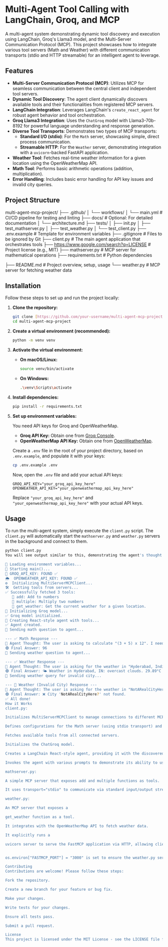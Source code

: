 # Multi-Agent Tool Calling with LangChain, Groq, and MCP

A multi-agent system demonstrating dynamic tool discovery and execution using LangChain, Groq's Llama3 model, and the Multi-Server Communication Protocol (MCP). This project showcases how to integrate various tool servers (Math and Weather) with different communication transports (stdio and HTTP streamable) for an intelligent agent to leverage.

## Features

* **Multi-Server Communication Protocol (MCP)**: Utilizes MCP for seamless communication between the central client and independent tool servers.
* **Dynamic Tool Discovery**: The agent client dynamically discovers available tools and their functionalities from registered MCP servers.
* **LangChain Integration**: Leverages LangChain's `create_react_agent` for robust agent behavior and tool orchestration.
* **Groq Llama3 Integration**: Uses the `ChatGroq` model with Llama3-70b-8192 for powerful language understanding and response generation.
* **Diverse Tool Transports**: Demonstrates two types of MCP transports:
    * **Standard I/O (stdio)**: For the `Math` server, showcasing simple, direct process communication.
    * **Streamable HTTP**: For the `Weather` server, demonstrating integration with a `uvicorn`-backed FastAPI application.
* **Weather Tool**: Fetches real-time weather information for a given location using the OpenWeatherMap API.
* **Math Tool**: Performs basic arithmetic operations (addition, multiplication).
* **Error Handling**: Includes basic error handling for API key issues and invalid city queries.

## Project Structure

multi-agent-mcp-project/
├── .github/
│   └── workflows/
│       └── main.yml           # CI/CD pipeline for testing and linting
├── docs/                      # Optional: For detailed documentation
│   └── architecture.md
├── tests/
│   ├── init.py
│   ├── test_mathserver.py
│   ├── test_weather.py
│   └── test_client.py
├── .env.example               # Template for environment variables
├── .gitignore                 # Files to be ignored by Git
├── client.py                  # The main agent application that orchestrates tools
├── https://www.google.com/search?q=LICENSE                    # Project license (e.g., MIT)
├── mathserver.py              # MCP server for mathematical operations
├── requirements.txt           # Python dependencies 


├── README.md                  # Project overview, setup, usage
└── weather.py                 # MCP server for fetching weather data 


## Installation

Follow these steps to set up and run the project locally:

1.  **Clone the repository:**

    ```bash
    git clone [https://github.com/your-username/multi-agent-mcp-project.git](https://github.com/your-username/multi-agent-mcp-project.git)
    cd multi-agent-mcp-project
    ```

2.  **Create a virtual environment (recommended):**

    ```bash
    python -m venv venv
    ```

3.  **Activate the virtual environment:**

    * **On macOS/Linux:**
        ```bash
        source venv/bin/activate
        ```
    * **On Windows:**
        ```bash
        .\venv\Scripts\activate
        ```

4.  **Install dependencies:**

    ```bash
    pip install -r requirements.txt
    ```

5.  **Set up environment variables:**

    You need API keys for Groq and OpenWeatherMap.

    * **Groq API Key:** Obtain one from [Groq Console](https://console.groq.com/keys).
    * **OpenWeatherMap API Key:** Obtain one from [OpenWeatherMap](https://openweathermap.org/api).

    Create a `.env` file in the root of your project directory, based on `.env.example`, and populate it with your keys:

    ```bash
    cp .env.example .env
    ```

    Now, open the `.env` file and add your actual API keys:

    ```
    GROQ_API_KEY="your_groq_api_key_here"
    OPENWEATHER_API_KEY="your_openweathermap_api_key_here"
    ```
    Replace `"your_groq_api_key_here"` and `"your_openweathermap_api_key_here"` with your actual API keys.

## Usage

To run the multi-agent system, simply execute the `client.py` script. The `client.py` will automatically start the `mathserver.py` and `weather.py` servers in the background and connect to them.

```bash
python client.py
You will see output similar to this, demonstrating the agent's thought process and the results of tool calls:

🔧 Loading environment variables...
🚀 Starting main()...
🔑 GROQ_API_KEY: FOUND ✅
🌦️  OPENWEATHER_API_KEY: FOUND ✅
⚙️  Initializing MultiServerMCPClient...
🛠️  Getting tools from servers...
✅ Successfully fetched 3 tools:
   🔹 add: Add to numbers
   🔹 multiple: Multiply two numbers
   🔹 get_weather: Get the current weather for a given location. 
🧠 Initializing Groq model...
✅ Groq model initialized.
🤖 Creating React-style agent with tools...
✅ Agent created.
💬 Sending math question to agent...

--- ✅ Math Response ---
🧠 Agent Thought: The user is asking to calculate "(3 + 5) x 12". I need to use the 'add' tool first, then the 'multiple' tool.
🟢 Final Answer: 96
💬 Sending weather question to agent...

--- ✅ Weather Response ---
🧠 Agent Thought: The user is asking for the weather in "Hyderabad, India". I should use the `get_weather` tool with "Hyderabad, India" as the location.
🟢 Final Answer: 🌤️ Weather in Hyderabad, IN: overcast clouds. 29.89°C (feels like 34.02°C), 69% humidity.
💬 Sending weather query for invalid city...

--- 🧪 Weather (Invalid City) Response ---
🧠 Agent Thought: The user is asking for the weather in "NotARealCityHere?". I need to use the `get_weather` tool with "NotARealCityHere?" as the location.
🟢 Final Answer: ❌ City 'NotARealCityHere?' not found.
✅ All done!
How it Works
client.py:

Initializes MultiServerMCPClient to manage connections to different MCP servers.

Defines configurations for the Math server (using stdio transport) and the Weather server (using streamable_http transport via http://localhost:3000).

Fetches available tools from all connected servers.

Initializes the ChatGroq model.

Creates a LangChain React-style agent, providing it with the discovered tools.

Invokes the agent with various prompts to demonstrate its ability to use the add, multiple, and get_weather tools.

mathserver.py:

A simple MCP server that exposes add and multiple functions as tools.

It uses transport="stdio" to communicate via standard input/output streams.

weather.py:

An MCP server that exposes a 

get_weather function as a tool. 

It integrates with the OpenWeatherMap API to fetch weather data. 

It explicitly runs a 

uvicorn server to serve the FastMCP application via HTTP, allowing client.py to connect using streamable_http transport. 


os.environ["FASTMCP_PORT"] = "3000" is set to ensure the weather.py server starts on port 3000. 

Contributing
Contributions are welcome! Please follow these steps:

Fork the repository.

Create a new branch for your feature or bug fix.

Make your changes.

Write tests for your changes.

Ensure all tests pass.

Submit a pull request.

License
This project is licensed under the MIT License - see the LICENSE file for details.
